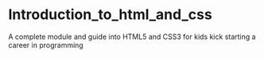 # Introduction_to_html_and_css
A complete module and guide into HTML5 and CSS3 for kids kick starting a career in programming 
